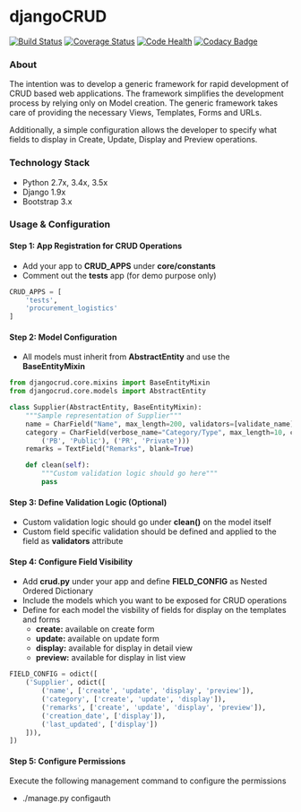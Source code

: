 # djangoCRUD

[![Build Status](https://travis-ci.org/faxad/djangoCRUD.svg?branch=master)](https://travis-ci.org/faxad/djangoCRUD)
[![Coverage Status](https://coveralls.io/repos/github/faxad/djangoCRUD/badge.svg?branch=master)](https://coveralls.io/github/faxad/djangoCRUD?branch=master)
[![Code Health](https://landscape.io/github/faxad/djangoCRUD/master/landscape.svg?style=flat)](https://landscape.io/github/faxad/djangoCRUD/master)
[![Codacy Badge](https://api.codacy.com/project/badge/grade/82d97392eecb4ffab85403390f6b25af)](https://www.codacy.com/app/fawadhq/djangoCRUD)

### About
The intention was to develop a generic framework for rapid development of CRUD based web applications. The framework simplifies the development process by relying only on Model creation. The generic framework takes care of providing the necessary Views, Templates, Forms and URLs.

Additionally, a simple configuration allows the developer to specify what fields to display in Create, Update, Display and Preview operations.

### Technology Stack
- Python 2.7x, 3.4x, 3.5x
- Django 1.9x
- Bootstrap 3.x

### Usage & Configuration

#### Step 1: App Registration for CRUD Operations
- Add your app to **CRUD_APPS** under **core/constants**
- Comment out the **tests** app (for demo purpose only)
```python
CRUD_APPS = [
    'tests',
    'procurement_logistics'
]
```
#### Step 2: Model Configuration
- All models must inherit from **AbstractEntity** and use the **BaseEntityMixin**
```python
from djangocrud.core.mixins import BaseEntityMixin
from djangocrud.core.models import AbstractEntity

class Supplier(AbstractEntity, BaseEntityMixin):
    """Sample representation of Supplier"""
    name = CharField("Name", max_length=200, validators=[validate_name])
    category = CharField(verbose_name="Category/Type", max_length=10, choices=(
        ('PB', 'Public'), ('PR', 'Private')))
    remarks = TextField("Remarks", blank=True)

    def clean(self):
        """Custom validation logic should go here"""
        pass
```
#### Step 3: Define Validation Logic (Optional)
- Custom validation logic should go under **clean()** on the model itself
- Custom field specific validation should be defined and applied to the field as **validators** attribute

#### Step 4: Configure Field Visibility
- Add **crud.py** under your app and define **FIELD_CONFIG** as Nested Ordered Dictionary
- Include the models which you want to be exposed for CRUD operations
- Define for each model the visbility of fields for display on the templates and forms 
    - **create:** available on create form
    - **update:** available on update form
    - **display:** available for display in detail view
    - **preview:** available for display in list view
```python
FIELD_CONFIG = odict([
    ('Supplier', odict([
        ('name', ['create', 'update', 'display', 'preview']),
        ('category', ['create', 'update', 'display']),
        ('remarks', ['create', 'update', 'display', 'preview']),
        ('creation_date', ['display']),
        ('last_updated', ['display'])
    ])),
])
```

#### Step 5: Configure Permissions
Execute the following management command to configure the permissions
- ./manage.py configauth

